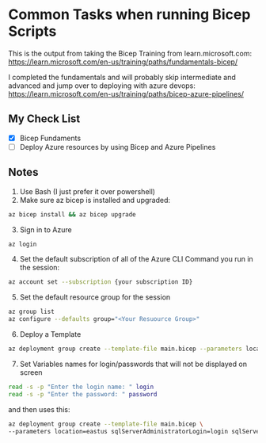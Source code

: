 # Common Tasks when running Bicep Scripts
This is the output from taking the Bicep Training from learn.microsoft.com: https://learn.microsoft.com/en-us/training/paths/fundamentals-bicep/

I completed the fundamentals and will probably skip intermediate and advanced and jump over to deploying with azure devops: https://learn.microsoft.com/en-us/training/paths/bicep-azure-pipelines/

## My Check List
- [x] Bicep Fundaments
- [ ] Deploy Azure resources by using Bicep and Azure Pipelines

## Notes
1. Use Bash (I just prefer it over powershell)
2. Make sure az bicep is installed and upgraded:
```bash
az bicep install && az bicep upgrade
```
3. Sign in to Azure
```bash
az login
```
4. Set the default subscription of all of the Azure CLI Command you run in the session:
```bash
az account set --subscription {your subscription ID}
```
5. Set the default resource group for the session
```bash
az group list
az configure --defaults group="<Your Resuource Group>"
```
6. Deploy a Template
```bash
az deployment group create --template-file main.bicep --parameters location=westus3
```
7. Set Variables names for login/passwords that will not be displayed on screen
```bash
read -s -p "Enter the login name: " login
read -s -p "Enter the password: " password
```
and then uses this:
```bash
az deployment group create --template-file main.bicep \
--parameters location=eastus sqlServerAdministratorLogin=login sqlServerAdministratorLoginPassword=password
```